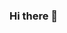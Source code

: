 ### Hi there 👋

<!--
**mcolem22/mcolem22** is a ✨ _special_ ✨ repository because its `README.md` (this file) appears on your GitHub profile.

Here are some ideas to get you started:

- 🔭 I’m currently working on ... UX/UI design bootcamp at Rice Univeristy
- 🌱 I’m currently learning ... Front End Coding
- 👯 I’m looking to collaborate on ... Mobile and Desktop Redisigns 
- 🤔 I’m looking for help with ... Desgin Theory and Code
- 💬 Ask me about ... Accessibility 
- 📫 How to reach me: ... by email at myarcoleman@gmail.com
- 😄 Pronouns: ... She/Her/They/Them
- ⚡ Fun fact: ... I've Lived in Alaska twice!
-->
